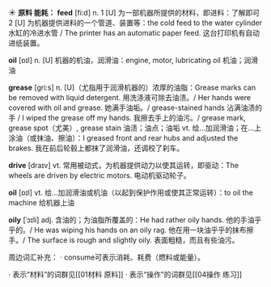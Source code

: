 ☀ <span class="category">**原料 能耗：**</span>
<span class="vocabulary">**feed**</span> [fi:d] 
<span class="definition">n. 1 [U] 为一部机器所提供的材料，即进料：</span>了解即可 <span class="definition">2 [U] 为机器提供进料的一个管道、装置等：</span>the cold feed to the water cylinder 水缸的冷进水管 / The printer has an automatic paper feed. 这台打印机有自动进纸装置。

<span class="vocabulary">**oil**</span> [ɒɪl] 
<span class="definition">n. [U] 机器的机油，润滑油：</span>engine, motor, lubricating oil 机油；润滑油
           
<span class="vocabulary">**grease**</span> [gri:s]
<span class="definition">n. [U]（尤指用于润滑机器的）浓厚的油脂：</span>Grease marks can be removed with liquid detergent. 用洗涤液可除去油渍。/ Her hands were covered with oil and grease. 她满手油垢。/ grease-stained hands 沾满油渍的手 / I wiped the grease off my hands. 我擦去手上的油污。/ grease mark, grease spot（尤美）, grease stain 油渍；油点；油垢 <span class="definition">vt. 给…加润滑油；在…上涂油（或抹油、擦油）：</span>I greased front and rear hubs and adjusted the brakes. 我在前后轮毂上都抹了润滑油，还调校了刹车。
           
<span class="vocabulary">**drive**</span> [draɪv] 
<span class="definition">vt. 常用被动式，为机器提供动力以使其运转，即驱动：</span>The wheels are driven by electric motors. 电动机驱动轮子。

<span class="vocabulary">**oil**</span> [ɒɪl] 
<span class="definition">vt. 给…加润滑油或机油（以起到保护作用或使其正常运转）：</span>to oil the machine 给机器上油
           
<span class="vocabulary">**oily**</span> [ˈɔɪli]
<span class="definition">adj. 含油的；为油脂所覆盖的：</span>He had rather oily hands. 他的手油乎乎的。/ He was wiping his hands on an oily rag. 他在用一块油乎乎的抹布擦手。/ The surface is rough and slightly oily. 表面粗糙，而且有些油污。

周边词汇补充：
· consume可表示消耗、耗费（燃料或能量）。

· 表示“材料”的词群见[[01材料 原料]]
· 表示“操作”的词群见[[04操作 练习]]
